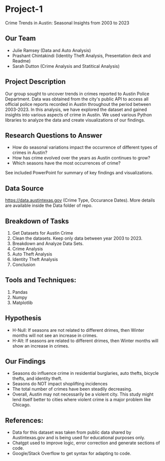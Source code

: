 # Project-1
Crime Trends in Austin: Seasonal Insights from 2003 to 2023

## Our Team 
* Julie Ramsey (Data and Auto Analysis)
* Prashant Chintakindi (Identity Theft Analysis, Presentation deck and Readme)
* Sarah Dutton (Crime Analysis and Statitical Analysis)
     
## Project Description
Our group sought to uncover trends in crimes reported to Austin Police Department. Data was obtained from the city's public API to access all official police reports recorded in Austin throughout the period between 2003-2023. In this analysis, we have explored the dataset and gained insights into various aspects of crime in Austin. We used various Python libraries to analyze the data and create visualizations of our findings.

## Research Questions to Answer

* How do seasonal variations impact the occurrence of different types of crimes in Austin?
* How has crime evolved over the years as Austin continues to grow?
* Which seasons have the most occurrences of crime?

See included PowerPoint for summary of key findings and visualizations.

## Data Source
<https://data.austintexas.gov> (Crime Type, Occurance Dates). More details are available inside the Data folder of repo.

## Breakdown of Tasks
1. Get Datasets for Austin Crime
2. Clean the datasets. Keep only data between year 2003 to 2023.
3. Breakdown and Analyze Data Sets.
4. Crime Analysis
5. Auto Theft Analysis
6. Identity Theft Analysis
7. Conclusion

## Tools and Techniques:
1. Pandas
2. Numpy
3. Matplotlib

## Hypothesis
* H-Null: If seasons are not related to different drimes, then Winter months will not see an increase in crimes.
* H-Alt: If seasons are related to different drimes, then Winter months will show an increase in crimes.

## Our Findings
* Seasons do influence crime in residential burglaries, auto thefts, bicycle thefts, and identity theft.
* Seasons do NOT impact shoplifting incidences
* The total number of crimes have been steadily decreasing.
* Overall, Austin may not necessarily be a violent city. This study might lend itself better to cities where violent crime is a major problem like Chicago.

## References:
- Data for this dataset was taken from public data shared by Austintexas.gov and is being used for educational purposes only.
- Chatgpt used to improve logic, error correction and generate sections of code.
- Google/Stack Overflow to get syntax for adapting to code.

